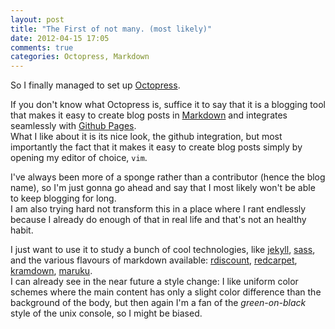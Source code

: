 ```yaml
---
layout: post
title: "The First of not many. (most likely)"
date: 2012-04-15 17:05
comments: true
categories: Octopress, Markdown
---
```


So I finally managed to set up [Octopress](http://octopress.org/).

If you don't know what Octopress is, suffice it to say that it is a blogging tool that makes it easy to create blog posts in [Markdown](http://daringfireball.net/projects/markdown/syntax) and integrates seamlessly with [Github Pages](http://pages.github.com).  
What I like about it is its nice look, the github integration, but most importantly the fact that it makes it easy to create blog posts simply by opening my editor of choice, `vim`.  
<!-- more -->
I've always been more of a sponge rather than a contributor (hence the blog name), so I'm just gonna go ahead and say that I most likely won't be able to keep blogging for long.  
I am also trying hard not transform this in a place where I rant endlessly because I already do enough of that in real life and that's not an healthy habit.

I just want to use it to study a bunch of cool technologies, like [jekyll](https://github.com/mojombo/jekyll), [sass](http://sass-lang.org), and the various flavours of markdown available: [rdiscount](https://github.com/rtomayko/rdiscount), [redcarpet](https://github.com/tanoku/redcarpet), [kramdown](http://kramdown.rubyforge.org/), [maruku](http://maruku.rubyforge.org/).  
I can already see in the near future a style change: I like uniform color schemes where the main content has only a slight color difference than the background of the body, but then again I'm a fan of the _green-on-black_ style of the unix console, so I might be biased.
